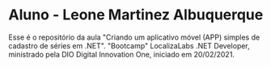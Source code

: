 # Aluno - Leone Martinez Albuquerque

Esse é o repositório da aula "Criando um aplicativo móvel (APP) simples de cadastro de séries em  .NET". "Bootcamp" LocalizaLabs .NET Developer, ministrado pela DIO Digital Innovation One, iniciado em 20/02/2021.